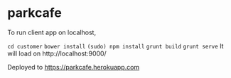 # parkcafe

To run client app on localhost, 

`cd customer`
`bower install`
`(sudo) npm install`
`grunt build`
`grunt serve`
It will load on http://localhost:9000/

Deployed to 
https://parkcafe.herokuapp.com
